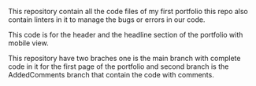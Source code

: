 This repository contain all the code files of my first portfolio this repo also contain linters in it to manage the bugs or errors in our code.

This code is for the header and the headline section of the portfolio with mobile view.

This repository have two braches one is the main branch with complete code in it for the first page of the portfolio and second branch is the AddedComments branch that contain the code with comments.